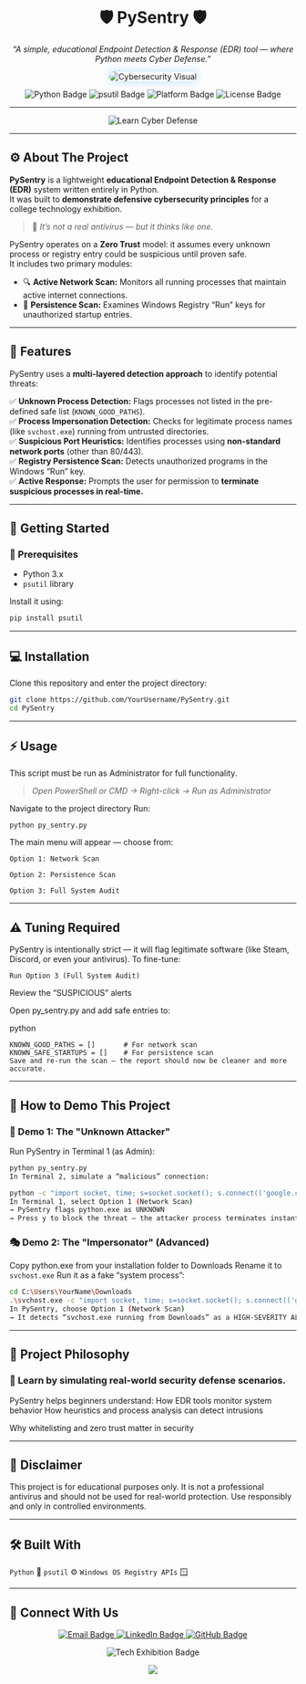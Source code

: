 <h1 align="center" id="title">🛡️ PySentry 🛡️</h1>

<p align="center">
  <i>“A simple, educational Endpoint Detection & Response (EDR) tool — where Python meets Cyber Defense.”</i>
</p>

<p align="center">
  <img src="https://images.unsplash.com/photo-1591696205602-2f950c417cb9?auto=format&fit=crop&w=2000&q=80" alt="Cybersecurity Visual" style="max-width:100%;height:auto;border-radius:12px;box-shadow:0 0 15px rgba(0,150,255,0.3);">
</p>

<p align="center">
  <img src="https://img.shields.io/badge/Python-3.x-blue?logo=python" alt="Python Badge">
  <img src="https://img.shields.io/badge/psutil-Library-green" alt="psutil Badge">
  <img src="https://img.shields.io/badge/Platform-Windows-blueviolet" alt="Platform Badge">
  <img src="https://img.shields.io/badge/License-MIT-lightgrey" alt="License Badge">
</p>

---

<div align="center">
  <img src="https://img.shields.io/badge/🧠_Learn_Cyber_Defense_by_Doing_-blue?style=for-the-badge" alt="Learn Cyber Defense">
</div>

---

## ⚙️ About The Project

**PySentry** is a lightweight **educational Endpoint Detection & Response (EDR)** system written entirely in Python.  
It was built to **demonstrate defensive cybersecurity principles** for a college technology exhibition.  

> 🧩 *It’s not a real antivirus — but it thinks like one.*

PySentry operates on a **Zero Trust** model: it assumes every unknown process or registry entry could be suspicious until proven safe.  
It includes two primary modules:  
- 🔍 **Active Network Scan:** Monitors all running processes that maintain active internet connections.  
- 🧠 **Persistence Scan:** Examines Windows Registry “Run” keys for unauthorized startup entries.  

---

## 🚨 Features

PySentry uses a **multi-layered detection approach** to identify potential threats:

✅ **Unknown Process Detection:** Flags processes not listed in the pre-defined safe list (`KNOWN_GOOD_PATHS`).  
✅ **Process Impersonation Detection:** Checks for legitimate process names (like `svchost.exe`) running from untrusted directories.  
✅ **Suspicious Port Heuristics:** Identifies processes using **non-standard network ports** (other than 80/443).  
✅ **Registry Persistence Scan:** Detects unauthorized programs in the Windows “Run” key.  
✅ **Active Response:** Prompts the user for permission to **terminate suspicious processes in real-time.**

---

## 🚀 Getting Started

### 🧩 Prerequisites
- Python 3.x  
- `psutil` library  

Install it using:
```bash
pip install psutil
```
---
## 💻 Installation
Clone this repository and enter the project directory:

```bash
git clone https://github.com/YourUsername/PySentry.git
cd PySentry
```
---
## ⚡ Usage
This script must be run as Administrator for full functionality.

> *Open PowerShell or CMD → Right-click → Run as Administrator*

Navigate to the project directory
Run:

```bash
python py_sentry.py
```
The main menu will appear — choose from:
```
Option 1: Network Scan

Option 2: Persistence Scan

Option 3: Full System Audit
```
---
## ⚠️ Tuning Required
PySentry is intentionally strict — it will flag legitimate software (like Steam, Discord, or even your antivirus).
To fine-tune:
```
Run Option 3 (Full System Audit)
```
Review the “SUSPICIOUS” alerts

Open py_sentry.py and add safe entries to:

python
```
KNOWN_GOOD_PATHS = []       # For network scan
KNOWN_SAFE_STARTUPS = []    # For persistence scan
Save and re-run the scan — the report should now be cleaner and more accurate.
```
---
## 🧪 How to Demo This Project
### 🧠 Demo 1: The "Unknown Attacker"
Run PySentry in Terminal 1 (as Admin):

```bash
python py_sentry.py
In Terminal 2, simulate a “malicious” connection:
```
```bash
python -c "import socket, time; s=socket.socket(); s.connect(('google.com', 80)); time.sleep(300)"
In Terminal 1, select Option 1 (Network Scan)
→ PySentry flags python.exe as UNKNOWN
→ Press y to block the threat — the attacker process terminates instantly.
```
### 🎭 Demo 2: The "Impersonator" (Advanced)
Copy python.exe from your installation folder to Downloads
Rename it to `svchost.exe`
Run it as a fake “system process”:

```bash
cd C:\Users\YourName\Downloads
.\svchost.exe -c "import socket, time; s=socket.socket(); s.connect(('google.com', 80)); time.sleep(300)"
In PySentry, choose Option 1 (Network Scan)
→ It detects “svchost.exe running from Downloads” as a HIGH-SEVERITY ALERT.
```

---

## 🧩 Project Philosophy
### 🧠 Learn by simulating real-world security defense scenarios.

PySentry helps beginners understand:
How EDR tools monitor system behavior
How heuristics and process analysis can detect intrusions

Why whitelisting and zero trust matter in security

---

## 📜 Disclaimer

This project is for educational purposes only.
It is not a professional antivirus and should not be used for real-world protection.
Use responsibly and only in controlled environments.

---
## 🛠️ Built With

`Python` 🐍
`psutil` ⚙️
`Windows OS Registry APIs` 🪟

---
## 🤝 Connect With Us

<p align="center">
  <a href="mailto:dhrubamajumder@proton.me" target="_blank">
    <img src="https://img.shields.io/badge/Email-Dhruba%20Majumder-blue?logo=gmail" alt="Email Badge">
  </a>
  <a href="https://www.linkedin.com/in/iamdhrubamajumder/" target="_blank">
    <img src="https://img.shields.io/badge/LinkedIn-Dhruba%20Majumder-blue?logo=linkedin" alt="LinkedIn Badge">
  </a>
  <a href="https://github.com/D-Majumder" target="_blank">
    <img src="https://img.shields.io/badge/GitHub-D--Majumder-black?logo=github" alt="GitHub Badge">
  </a>
</p>

<div align="center"> 
  <img src="https://img.shields.io/badge/🚀_Built_for_Tech_Exhibitions_-_Learn_Securely_-green?style=for-the-badge" alt="Tech Exhibition Badge"> 
</div> 
<p align="center"> 
  <img src="https://capsule-render.vercel.app/api?type=waving&color=1E90FF&height=100&section=footer&text=Stay+Alert,+Stay+Secure.&fontSize=22&fontColor=111111&animation=fadeIn" /> </p>

